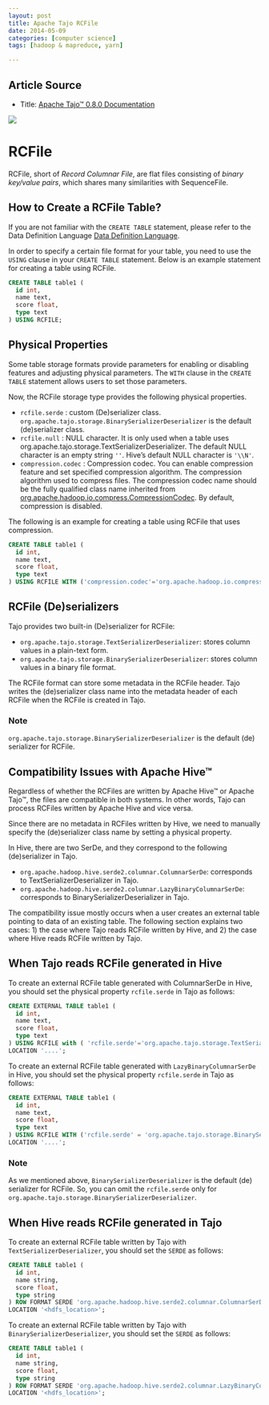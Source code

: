 ```yaml
---
layout: post
title: Apache Tajo RCFile
date: 2014-05-09
categories: [computer science]
tags: [hadoop & mapreduce, yarn]

---
```


## Article Source
* Title: [Apache Tajo™ 0.8.0 Documentation](http://tajo.apache.org/docs/0.8.0/table_management/rcfile.html)

[![](http://sungsoo.github.com/images/tajo-documentation.png)](http://sungsoo.github.com/images/tajo-documentation.png)


# RCFile
RCFile, short of *Record Columnar File*, are flat files consisting of *binary key/value pairs*, which shares many similarities with SequenceFile.

## How to Create a RCFile Table?
If you are not familiar with the `CREATE TABLE` statement, please refer to the Data Definition Language [Data Definition Language](http://tajo.apache.org/docs/0.8.0/sql_language/ddl.html).

In order to specify a certain file format for your table, you need to use the `USING` clause in your `CREATE TABLE` statement. Below is an example statement for creating a table using RCFile.

```sql
CREATE TABLE table1 (
  id int,
  name text,
  score float,
  type text
) USING RCFILE;
```

## Physical Properties
Some table storage formats provide parameters for enabling or disabling features and adjusting physical parameters. The `WITH` clause in the `CREATE TABLE` statement allows users to set those parameters.

Now, the RCFile storage type provides the following physical properties.

* `rcfile.serde` : custom (De)serializer class. `org.apache.tajo.storage.BinarySerializerDeserializer` is the default (de)serializer class.
* `rcfile.null` : NULL character. It is only used when a table uses org.apache.tajo.storage.TextSerializerDeserializer. The default NULL character is an empty string `''`. Hive’s default NULL character is `'\\N'`.
* `compression.codec` : Compression codec. You can enable compression feature and set specified compression algorithm. The compression algorithm used to compress files. The compression codec name should be the fully qualified class name inherited from [org.apache.hadoop.io.compress.CompressionCodec](https://hadoop.apache.org/docs/current/api/org/apache/hadoop/io/compress/CompressionCodec.html). By default, compression is disabled.


The following is an example for creating a table using RCFile that uses compression.

```sql
CREATE TABLE table1 (
  id int,
  name text,
  score float,
  type text
) USING RCFILE WITH ('compression.codec'='org.apache.hadoop.io.compress.SnappyCodec');
```

## RCFile (De)serializers
Tajo provides two built-in (De)serializer for RCFile:

* `org.apache.tajo.storage.TextSerializerDeserializer`: stores column values in a plain-text form.
* `org.apache.tajo.storage.BinarySerializerDeserializer`: stores column values in a binary file format.



The RCFile format can store some metadata in the RCFile header. Tajo writes the (de)serializer class name into the metadata header of each RCFile when the RCFile is created in Tajo.

### Note

`org.apache.tajo.storage.BinarySerializerDeserializer` is the default (de) serializer for RCFile.

## Compatibility Issues with Apache Hive™
Regardless of whether the RCFiles are written by Apache Hive™ or Apache Tajo™, the files are compatible in both systems. In other words, Tajo can process RCFiles written by Apache Hive and vice versa.

Since there are no metadata in RCFiles written by Hive, we need to manually specify the (de)serializer class name by setting a physical property.

In Hive, there are two SerDe, and they correspond to the following (de)serializer in Tajo.
 
* `org.apache.hadoop.hive.serde2.columnar.ColumnarSerDe`: corresponds to TextSerializerDeserializer in Tajo.
* `org.apache.hadoop.hive.serde2.columnar.LazyBinaryColumnarSerDe`: corresponds to BinarySerializerDeserializer in Tajo.


The compatibility issue mostly occurs when a user creates an external table pointing to data of an existing table. The following section explains two cases: 1) the case where Tajo reads RCFile written by Hive, and 2) the case where Hive reads RCFile written by Tajo.

## When Tajo reads RCFile generated in Hive
To create an external RCFile table generated with ColumnarSerDe in Hive, you should set the physical property `rcfile.serde` in Tajo as follows:

```sql
CREATE EXTERNAL TABLE table1 (
  id int,
  name text,
  score float,
  type text
) USING RCFILE with ( 'rcfile.serde'='org.apache.tajo.storage.TextSerializerDeserializer', 'rcfile.null'='\\N' )
LOCATION '....';
```

To create an external RCFile table generated with `LazyBinaryColumnarSerDe` in Hive, you should set the physical property `rcfile.serde` in Tajo as follows:

```sql
CREATE EXTERNAL TABLE table1 (
  id int,
  name text,
  score float,
  type text
) USING RCFILE WITH ('rcfile.serde' = 'org.apache.tajo.storage.BinarySerializerDeserializer')
LOCATION '....';
```

### Note

As we mentioned above, `BinarySerializerDeserializer` is the default (de) serializer for RCFile. So, you can omit the `rcfile.serde` only for `org.apache.tajo.storage.BinarySerializerDeserializer`.

## When Hive reads RCFile generated in Tajo
To create an external RCFile table written by Tajo with `TextSerializerDeserializer`, you should set the `SERDE` as follows:

```sql
CREATE TABLE table1 (
  id int,
  name string,
  score float,
  type string
) ROW FORMAT SERDE 'org.apache.hadoop.hive.serde2.columnar.ColumnarSerDe' STORED AS RCFILE
LOCATION '<hdfs_location>';
```

To create an external RCFile table written by Tajo with `BinarySerializerDeserializer`, you should set the `SERDE` as follows:

```sql
CREATE TABLE table1 (
  id int,
  name string,
  score float,
  type string
) ROW FORMAT SERDE 'org.apache.hadoop.hive.serde2.columnar.LazyBinaryColumnarSerDe' STORED AS RCFILE
LOCATION '<hdfs_location>';
```
